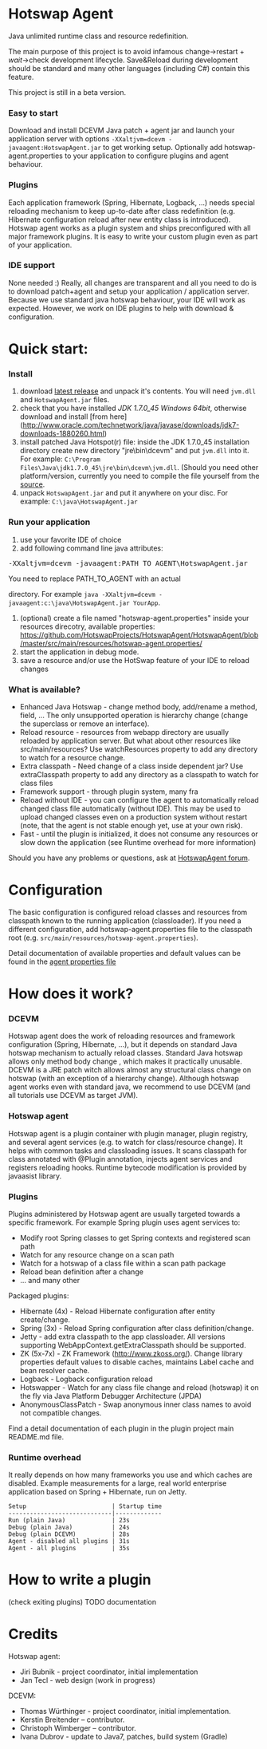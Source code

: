 Hotswap Agent
=============
Java unlimited runtime class and resource redefinition.

The main purpose of this project is to avoid infamous change->restart + *wait*->check development lifecycle.
Save&Reload during development should be standard and many other languages (including C#) contain this feature.

This project is still in a beta version.

### Easy to start
Download and install DCEVM Java patch + agent jar and launch your application server with options
`-XXaltjvm=dcevm -javaagent:HotswapAgent.jar` to get working setup. Optionally add hotswap-agent.properties
to your application to configure plugins and agent behaviour.

### Plugins
Each application framework (Spring, Hibernate, Logback, ...) needs special reloading mechanism to keep
up-to-date after class redefinition (e.g. Hibernate configuration reload after new entity class is introduced).
Hotswap agent works as a plugin system and ships preconfigured with all major framework plugins. It is easy
to write your custom plugin even as part of your application.

### IDE support
None needed :) Really, all changes are transparent and all you need to do is to download patch+agent and
setup your application / application server. Because we use standard java hotswap behaviour, your IDE will
work as expected. However, we work on IDE plugins to help with download & configuration.


Quick start:
===========
### Install
1. download [latest release](https://github.com/HotswapProjects/HotswapAgent/releases/download/0.1-beta1/HotswapAgent-0.1-beta1.zip)
 and unpack it's contents. You will need `jvm.dll` and `HotswapAgent.jar` files.
1. check that you have installed *JDK 1.7.0_45 Windows 64bit*, otherwise download and install [from here]
(http://www.oracle.com/technetwork/java/javase/downloads/jdk7-downloads-1880260.html)
1. install patched Java Hotspot(r) file: inside the JDK 1.7.0_45 installation directory create new directory "jre\bin\dcevm"
and put `jvm.dll` into it. For example: `C:\Program Files\Java\jdk1.7.0_45\jre\bin\dcevm\jvm.dll`. (Should you need
other platform/version, currently you need to compile the file yourself from the [source](https://github.com/Guidewire/DCEVM).
1. unpack `HotswapAgent.jar` and put it anywhere on your disc. For example: `C:\java\HotswapAgent.jar`

### Run your application
1. use your favorite IDE of choice
1. add following command line java attributes:
  <pre>-XXaltjvm=dcevm -javaagent:PATH_TO_AGENT\HotswapAgent.jar</pre> You need to replace PATH_TO_AGENT with an actual
  directory. For example `java -XXaltjvm=dcevm -javaagent:c:\java\HotswapAgent.jar YourApp`.
1. (optional) create a file named "hotswap-agent.properties" inside your resources direcotry, available properties: <https://github.com/HotswapProjects/HotswapAgent/HotswapAgent/blob/master/src/main/resources/hotswap-agent.properties/>
1. start the application in debug mode.
1. save a resource and/or use the HotSwap feature of your IDE to reload changes

### What is available?
* Enhanced Java Hotswap - change method body, add/rename a method, field, ... The only unsupported operation
  is hierarchy change (change the superclass or remove an interface).
* Reload resource - resources from webapp directory are usually reloaded by application server. But what about
  other resources like src/main/resources? Use watchResources property to add any directory to watch for a resource change.
* Extra classpath - Need change of a class inside dependent jar? Use extraClasspath property to add any directory as
  a classpath to watch for class files
* Framework support - through plugin system, many fra
* Reload without IDE - you can configure the agent to automatically reload changed class file automatically (without IDE).
  This may be used to upload changed classes even on a production system without restart (note, that the agent is not stable
  enough yet, use at your own risk).
* Fast - until the plugin is initialized, it does not consume any resources or slow down the application (see Runtime overhead for more information)

Should you have any problems or questions, ask at [HotswapAgent forum](https://groups.google.com/forum/#!forum/hotswapagent).

Configuration
=============
The basic configuration is configured reload classes and resources from classpath known to the running application
(classloader). If you need a different configuration, add hotswap-agent.properties file to the classpath root
(e.g. `src/main/resources/hotswap-agent.properties`).

Detail documentation of available properties and default values can be found in the [agent properties file](https://github.com/HotswapProjects/HotswapAgent/HotswapAgent/blob/master/src/main/resources/hotswap-agent.properties)


How does it work?
=================

### DCEVM
Hotswap agent does the work of reloading resources and framework configuration (Spring, Hibernate, ...),
but it depends on standard Java hotswap mechanism to actually reload classes. Standard Java hotswap allows
only method body change , which makes it practically unusable. DCEVM is a JRE patch witch allows almost any
structural class change on hotswap (with an exception of a hierarchy change). Although hotswap agent works
even with standard java, we recommend to use DCEVM (and all tutorials use DCEVM as target JVM).

### Hotswap agent
Hotswap agent is a plugin container with plugin manager, plugin registry, and several agent services
(e.g. to watch for class/resource change). It helps with common tasks and classloading issues. It scans classpath
for class annotated with @Plugin annotation, injects agent services and registers reloading hooks. Runtime bytecode
modification is provided by javaasist library.

### Plugins
Plugins administered by Hotswap agent are usually targeted towards a specific framework. For example Spring plugin
uses agent services to:
* Modify root Spring classes to get Spring contexts and registered scan path
* Watch for any resource change on a scan path
* Watch for a hotswap of a class file within a scan path package
* Reload bean definition after a change
* ... and many other

Packaged plugins:
* Hibernate (4x) - Reload Hibernate configuration after entity create/change.
* Spring (3x) - Reload Spring configuration after class definition/change.
* Jetty - add extra classpath to the app classloader. All versions supporting WebAppContext.getExtraClasspath should be supported.
* ZK (5x-7x) - ZK Framework (http://www.zkoss.org/). Change library properties default values to disable caches, maintains Label cache and
bean resolver cache.
* Logback - Logback configuration reload
* Hotswapper - Watch for any class file change and reload (hotswap) it on the fly via Java Platform Debugger Architecture (JPDA)
* AnonymousClassPatch - Swap anonymous inner class names to avoid not compatible changes.

Find a detail documentation of each plugin in the plugin project main README.md file.

### Runtime overhead
It really depends on how many frameworks you use and which caches are disabled. Example measurements
for a large, real world enterprise application based on Spring + Hibernate, run on Jetty.

    Setup                        | Startup time
    -----------------------------|-------------
    Run (plain Java)             | 23s
    Debug (plain Java)           | 24s
    Debug (plain DCEVM)          | 28s
    Agent - disabled all plugins | 31s
    Agent - all plugins          | 35s


How to write a plugin
=====================
(check exiting plugins)
TODO documentation

Credits
=======
Hotswap agent:
* Jiri Bubnik - project coordinator, initial implementation
* Jan Tecl - web design (work in progress)

DCEVM:
* Thomas Würthinger - project coordinator, initial implementation.
* Kerstin Breitender – contributor.
* Christoph Wimberger – contributor.
* Ivana Dubrov - update to Java7, patches, build system (Gradle)

